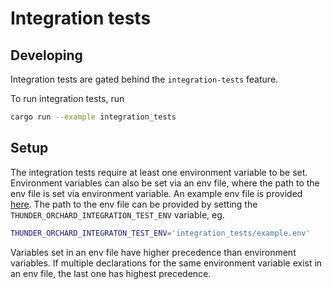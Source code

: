 # Integration tests

## Developing
Integration tests are gated behind the `integration-tests` feature.

To run integration tests, run
```sh
cargo run --example integration_tests
```

## Setup

The integration tests require at least one environment variable to be set.
Environment variables can also be set via an env file, where the path to the env
file is set via environment variable. An example env file is provided
[here](/integration_tests/example.env). The path to the env file can be provided
by setting the `THUNDER_ORCHARD_INTEGRATION_TEST_ENV` variable, eg.

```sh
THUNDER_ORCHARD_INTEGRATON_TEST_ENV='integration_tests/example.env'
```

Variables set in an env file have higher precedence than environment variables.
If multiple declarations for the same environment variable exist in an env file,
the last one has highest precedence.
